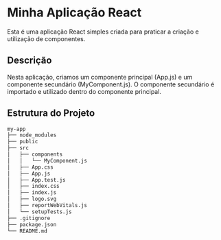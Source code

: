 # Minha Aplicação React

Esta é uma aplicação React simples criada para praticar a criação e utilização de componentes.

## Descrição

Nesta aplicação, criamos um componente principal (App.js) e um componente secundário (MyComponent.js). O componente secundário é importado e utilizado dentro do componente principal.

## Estrutura do Projeto

```bash
my-app
├── node_modules
├── public
├── src
│   ├── components
│   │   └── MyComponent.js
│   ├── App.css
│   ├── App.js
│   ├── App.test.js
│   ├── index.css
│   ├── index.js
│   ├── logo.svg
│   ├── reportWebVitals.js
│   └── setupTests.js
├── .gitignore
├── package.json
└── README.md
